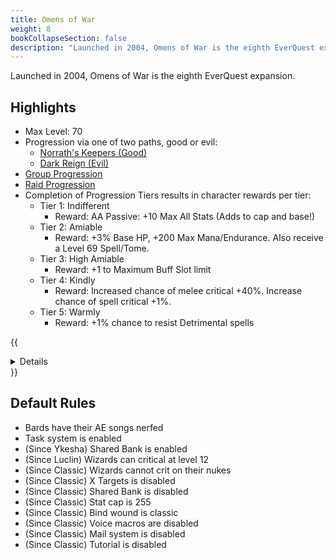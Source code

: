 ```yaml
---
title: Omens of War
weight: 8
bookCollapseSection: false
description: "Launched in 2004, Omens of War is the eighth EverQuest expansion."
---
```


Launched in 2004, Omens of War is the eighth EverQuest expansion.

## Highlights

- Max Level: 70
- Progression via one of two paths, good or evil:
  - [Norrath's Keepers (Good)](norraths-keeper.md)
  - [Dark Reign (Evil)](dark-reign.md)
- [Group Progression](group.md)
- [Raid Progression](raid.md)
- Completion of Progression Tiers results in character rewards per tier:
  - Tier 1: Indifferent
    - Reward: AA Passive: +10 Max All Stats (Adds to cap and base!)
  - Tier 2: Amiable
    - Reward: +3% Base HP, +200  Max Mana/Endurance. Also receive a Level 69 Spell/Tome.
  - Tier 3: High Amiable
    - Reward: +1 to Maximum Buff Slot limit
  - Tier 4: Kindly
    - Reward: Increased chance of melee critical +40%. Increase chance of spell critical +1%.
  - Tier 5: Warmly
    - Reward: +1% chance to resist Detrimental spells


{{<details title="Jamfest Rule Overrides">}}
- Enchanter, Cleric, Shaman, Druids and Wizard guildmasters now do services you would expect for a fee of `(level-10) platinum` (10 and below is free)

- Gear is not left on corpses
- Server wide OOC is enabled
- Server wide Auction is enabled
- OOC Regen is enabled
- Heal on level up is enabled
- Class Penalties are disabled
- Race Penalties are disabled
- Since Jamfest is not using classic spells, the rez effects use modern one
- No classes get EXP bonuses ([learn more about exp values](/exp) )
- Return home button is enabled
- Mobs don't flee
- Spells don't unmem on death
- Target buffs are sent
- Mobs no longer push
{{</details>}}

## Default Rules

- Bards have their AE songs nerfed
- Task system is enabled
- (Since Ykesha) Shared Bank is enabled
- (Since Luclin) Wizards can critical at level 12
- (Since Classic) Wizards cannot crit on their nukes
- (Since Classic) X Targets is disabled
- (Since Classic) Shared Bank is disabled
- (Since Classic) Stat cap is 255
- (Since Classic) Bind wound is classic
- (Since Classic) Voice macros are disabled
- (Since Classic) Mail system is disabled
- (Since Classic) Tutorial is disabled
